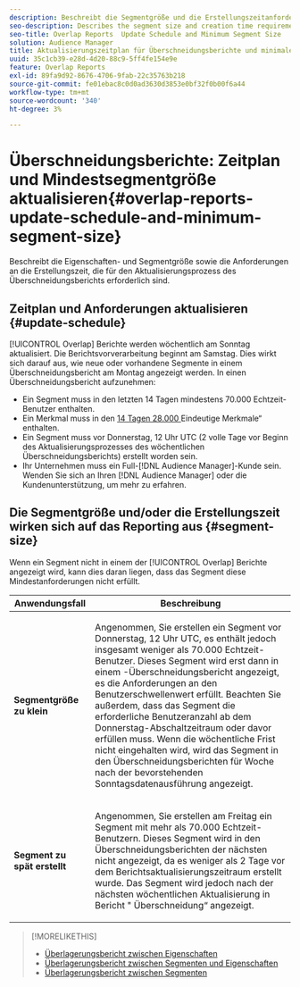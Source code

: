 ```yaml
---
description: Beschreibt die Segmentgröße und die Erstellungszeitanforderungen, die für den Aktualisierungsprozess des Überschneidungsberichts erforderlich sind.
seo-description: Describes the segment size and creation time requirements required by the Overlap report update process.
seo-title: Overlap Reports  Update Schedule and Minimum Segment Size
solution: Audience Manager
title: Aktualisierungszeitplan für Überschneidungsberichte und minimale Segmentgröße
uuid: 35c1cb39-e28d-4d20-88c9-5ff4fe154e9e
feature: Overlap Reports
exl-id: 89fa9d92-8676-4706-9fab-22c35763b218
source-git-commit: fe01ebac8c0d0ad3630d3853e0bf32f0b00f6a44
workflow-type: tm+mt
source-wordcount: '340'
ht-degree: 3%

---
```


# Überschneidungsberichte: Zeitplan und Mindestsegmentgröße aktualisieren{#overlap-reports-update-schedule-and-minimum-segment-size}

Beschreibt die Eigenschaften- und Segmentgröße sowie die Anforderungen an die Erstellungszeit, die für den Aktualisierungsprozess des Überschneidungsberichts erforderlich sind.

## Zeitplan und Anforderungen aktualisieren {#update-schedule}

[!UICONTROL Overlap] Berichte werden wöchentlich am Sonntag aktualisiert. Die Berichtsvorverarbeitung beginnt am Samstag. Dies wirkt sich darauf aus, wie neue oder vorhandene Segmente in einem Überschneidungsbericht am Montag angezeigt werden. In einen Überschneidungsbericht aufzunehmen:

* Ein Segment muss in den letzten 14 Tagen mindestens 70.000 Echtzeit-Benutzer enthalten.
* Ein Merkmal muss in den [&#x200B; 14 Tagen 28.000 &#x200B;](/help/using/features/traits/trait-and-segment-qualification-reference.md)Eindeutige Merkmale“ enthalten.
* Ein Segment muss vor Donnerstag, 12 Uhr UTC (2 volle Tage vor Beginn des Aktualisierungsprozesses des wöchentlichen Überschneidungsberichts) erstellt worden sein.
* Ihr Unternehmen muss ein Full-[!DNL Audience Manager]-Kunde sein. Wenden Sie sich an Ihren [!DNL Audience Manager] oder die Kundenunterstützung, um mehr zu erfahren.

## Die Segmentgröße und/oder die Erstellungszeit wirken sich auf das Reporting aus {#segment-size}

Wenn ein Segment nicht in einem der [!UICONTROL Overlap] Berichte angezeigt wird, kann dies daran liegen, dass das Segment diese Mindestanforderungen nicht erfüllt.

<table id="table_BE2937C1FA314BBDBD1D026321D6E6B1"> 
 <thead> 
  <tr> 
   <th colname="col1" class="entry"> Anwendungsfall </th> 
   <th colname="col2" class="entry"> Beschreibung </th> 
  </tr> 
 </thead>
 <tbody> 
  <tr> 
   <td colname="col1"> <p> <b>Segmentgröße zu klein</b> </p> </td> 
   <td colname="col2"> <p>Angenommen, Sie erstellen ein Segment vor Donnerstag, 12 Uhr UTC, es enthält jedoch insgesamt weniger als 70.000 Echtzeit-Benutzer. Dieses Segment wird erst dann in einem <span class="wintitle">-Überschneidungsbericht angezeigt, </span> es die Anforderungen an den Benutzerschwellenwert erfüllt. Beachten Sie außerdem, dass das Segment die erforderliche Benutzeranzahl ab dem Donnerstag-Abschaltzeitraum oder davor erfüllen muss. Wenn die wöchentliche Frist nicht eingehalten wird, wird das Segment in den <span class="wintitle"> Überschneidungsberichten für </span> Woche nach der bevorstehenden Sonntagsdatenausführung angezeigt. </p> </td> 
  </tr> 
  <tr> 
   <td colname="col1"> <p> <b>Segment zu spät erstellt</b> </p> </td> 
   <td colname="col2"> <p>Angenommen, Sie erstellen am Freitag ein Segment mit mehr als 70.000 Echtzeit-Benutzern. Dieses Segment wird in den <span class="wintitle"> Überschneidungsberichten der nächsten </span> nicht angezeigt, da es weniger als 2 Tage vor dem Berichtsaktualisierungszeitraum erstellt wurde. Das Segment wird jedoch nach der nächsten wöchentlichen Aktualisierung in <span class="wintitle"> Bericht "</span> Überschneidung“ angezeigt. </p> </td> 
  </tr> 
 </tbody> 
</table>

>[!MORELIKETHIS]
>
>* [Überlagerungsbericht zwischen Eigenschaften](../../reporting/dynamic-reports/trait-trait-overlap-report.md#trait-to-trait-overlap-report)
>* [Überlagerungsbericht zwischen Segmenten und Eigenschaften](../../reporting/dynamic-reports/segment-trait-overlap-report.md)
>* [Überlagerungsbericht zwischen Segmenten](../../reporting/dynamic-reports/segment-segment-overlap-report.md)
